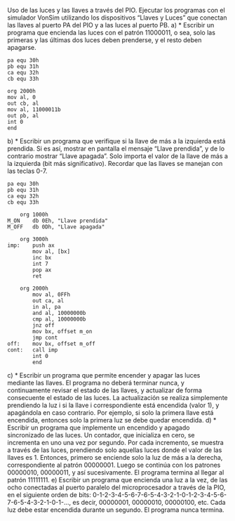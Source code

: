 Uso de las luces y las llaves a través del PIO. Ejecutar los programas con el simulador VonSim utilizando los dispositivos “Llaves y Luces” que conectan las llaves al puerto PA del PIO y a las luces al puerto PB.
a) * Escribir un programa que encienda las luces con el patrón 11000011, o sea, solo las primeras y las últimas dos luces deben prenderse, y el resto deben apagarse.

```assembly	
pa equ 30h
pb equ 31h
ca equ 32h
cb equ 33h

org 2000h
mov al, 0
out cb, al
mov al, 11000011b
out pb, al
int 0
end
```

b) * Escribir un programa que verifique si la llave de más a la izquierda está prendida. Si es así, mostrar en pantalla el mensaje “Llave prendida”, y de lo contrario mostrar “Llave apagada”. Solo importa el valor de la llave de más a la izquierda (bit más significativo). Recordar que las llaves se manejan con las teclas 0-7.

```assembly	
pa equ 30h
pb equ 31h
ca equ 32h
cb equ 33h

    org 1000h
M_ON    db 0Eh, "Llave prendida"
M_OFF   db 0Dh, "Llave apagada"

    org 3000h
imp:    push ax
        mov al, [bx]
        inc bx        
        int 7
        pop ax
        ret

    org 2000h
        mov al, 0FFh
        out ca, al
        in al, pa
        and al, 10000000b
        cmp al, 10000000b
        jnz off
        mov bx, offset m_on
        jmp cont
off:    mov bx, offset m_off
cont:   call imp
        int 0
        end
```

c) * Escribir un programa que permite encender y apagar las luces mediante las llaves. El programa no
deberá terminar nunca, y continuamente revisar el estado de las llaves, y actualizar de forma
consecuente el estado de las luces. La actualización se realiza simplemente prendiendo la luz i si la llave
i correspondiente está encendida (valor 1), y apagándola en caso contrario. Por ejemplo, si solo la
primera llave está encendida, entonces solo la primera luz se debe quedar encendida.
d) * Escribir un programa que implemente un encendido y apagado sincronizado de las luces. Un contador,
que inicializa en cero, se incrementa en uno una vez por segundo. Por cada incremento, se muestra a
través de las luces, prendiendo solo aquellas luces donde el valor de las llaves es 1. Entonces, primero
se enciende solo la luz de más a la derecha, correspondiente al patrón 00000001. Luego se continúa con
los patrones 00000010, 00000011, y así sucesivamente. El programa termina al llegar al patrón
11111111.
e) Escribir un programa que encienda una luz a la vez, de las ocho conectadas al puerto paralelo del
microprocesador a través de la PIO, en el siguiente orden de bits:
0-1-2-3-4-5-6-7-6-5-4-3-2-1-0-1-2-3-4-5-6-7-6-5-4-3-2-1-0-1-..., es decir, 00000001, 00000010,
00000100, etc. Cada luz debe estar encendida durante un segundo. El programa nunca termina.

